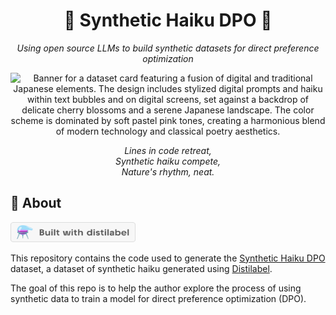 <h1 align="center">🌸 Synthetic Haiku DPO 🌸</h1>
<p align="center"><em> Using open source LLMs to build synthetic datasets for direct preference optimization </em></p>
<p align="center">
    <img src="https://cdn-uploads.huggingface.co/production/uploads/60107b385ac3e86b3ea4fc34/nmz7lvu64BytxDvPMm1C5.png" alt="Banner for a dataset card featuring a fusion of digital and traditional Japanese elements. The design includes stylized digital prompts and haiku within text bubbles and on digital screens, set against a backdrop of delicate cherry blossoms and a serene Japanese landscape. The color scheme is dominated by soft pastel pink tones, creating a harmonious blend of modern technology and classical poetry aesthetics." width="500">
</p>

<p align="center"><em>Lines in code retreat,<br>Synthetic haiku compete,<br>Nature's rhythm, neat.<br></em></p>

## 📖 About

[<img src="https://raw.githubusercontent.com/argilla-io/distilabel/main/docs/assets/distilabel-badge-light.png" alt="Built with Distilabel" width="200" height="32"/>](https://github.com/argilla-io/distilabel)

This repository contains the code used to generate the [Synthetic Haiku DPO](https://huggingface.co/datasets/argilla/synthetic-haiku-dpo) dataset, a dataset of synthetic haiku generated using [Distilabel](https://github.com/argilla-io/distilabel). 

The goal of this repo is to help the author explore the process of using synthetic data to train a model for direct preference optimization (DPO). 

